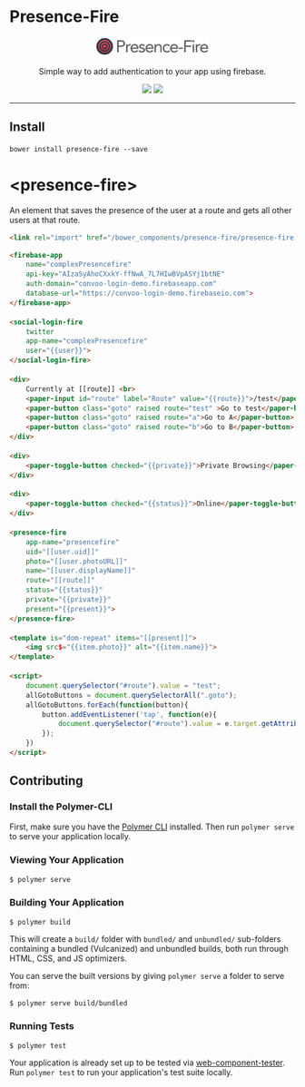 # Presence-Fire

<p align="center">
  <img alt="presence-fire" src="PresenceFire400.png" width="200">
</p>

<p align="center">
Simple way to add authentication to your app using firebase.
</p>

<p align="center">
  <a href="https://beta.webcomponents.org/element/convoo/presence-fire"><img src="https://img.shields.io/badge/webcomponents.org-published-blue.svg"></a>
  <a href="https://gitter.im/convoo/general"><img src="https://img.shields.io/badge/gitter-join%20chat-brightgreen.svg"></a>
</p>

---

## Install

```
bower install presence-fire --save
```

# \<presence-fire\>

An element that saves the presence of the user at a route and gets all other users at that route.

```html
<link rel="import" href="/bower_components/presence-fire/presence-fire.html">
```

<!--
```
<custom-element-demo>
  <template>
    <link rel="import" href="../polymerfire/firebase-app.html">
    <link rel="import" href="../login-fire/social-login-fire.html">
    <link rel="import" href="../paper-button/paper-button.html">
    <link rel="import" href="../paper-input/paper-input.html">
    <link rel="import" href="../paper-toggle-button/paper-toggle-button.html">
    <link rel="import" href="presence-fire.html">
    <next-code-block></next-code-block>
  </template>
</custom-element-demo>
```
-->
```html
<firebase-app
    name="complexPresencefire"
    api-key="AIzaSyAhoCXxkY-ffNwA_7L7HIwBVpASYj1btNE"
    auth-domain="convoo-login-demo.firebaseapp.com"
    database-url="https://convoo-login-demo.firebaseio.com">
</firebase-app>

<social-login-fire
    twitter
    app-name="complexPresencefire"
    user="{{user}}">
</social-login-fire>

<div>
    Currently at [[route]] <br>
    <paper-input id="route" label="Route" value="{{route}}">/test</paper-input>
    <paper-button class="goto" raised route="test" >Go to test</paper-button>
    <paper-button class="goto" raised route="a">Go to A</paper-button>
    <paper-button class="goto" raised route="b">Go to B</paper-button>
</div>

<div>
    <paper-toggle-button checked="{{private}}">Private Browsing</paper-toggle-button>
</div>

<div>
    <paper-toggle-button checked="{{status}}">Online</paper-toggle-button>
</div>

<presence-fire
    app-name="presencefire"
    uid="[[user.uid]]"
    photo="[[user.photoURL]]"
    name="[[user.displayName]]"
    route="[[route]]"
    status="{{status}}"
    private="{{private}}"
    present="{{present}}">
</presence-fire>

<template is="dom-repeat" items="[[present]]">
    <img src$="{{item.photo}}" alt="{{item.name}}">
</template>

<script>
    document.querySelector("#route").value = "test";
    allGotoButtons = document.querySelectorAll(".goto");
    allGotoButtons.forEach(function(button){
        button.addEventListener('tap', function(e){
            document.querySelector("#route").value = e.target.getAttribute('route');
        });
    })
</script>
```

## Contributing

### Install the Polymer-CLI

First, make sure you have the [Polymer CLI](https://www.npmjs.com/package/polymer-cli) installed. Then run `polymer serve` to serve your application locally.

### Viewing Your Application

```
$ polymer serve
```

### Building Your Application

```
$ polymer build
```

This will create a `build/` folder with `bundled/` and `unbundled/` sub-folders
containing a bundled (Vulcanized) and unbundled builds, both run through HTML,
CSS, and JS optimizers.

You can serve the built versions by giving `polymer serve` a folder to serve
from:

```
$ polymer serve build/bundled
```

### Running Tests

```
$ polymer test
```

Your application is already set up to be tested via [web-component-tester](https://github.com/Polymer/web-component-tester). Run `polymer test` to run your application's test suite locally.

